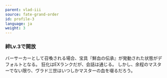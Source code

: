 ```yaml
---
parent: vlad-iii
source: fate-grand-order
id: profile-3
language: ja
weight: 3
---
```


### 絆Lv.3で開放

バーサーカーとして召喚される場合、宝具『鮮血の伝承』が発動された状態がデフォルトとなる。
狂化はEXランクだが、会話は通じる。
しかし、余程のマスターでない限り、ヴラド三世はいつしかマスターの血を啜るだろう。
